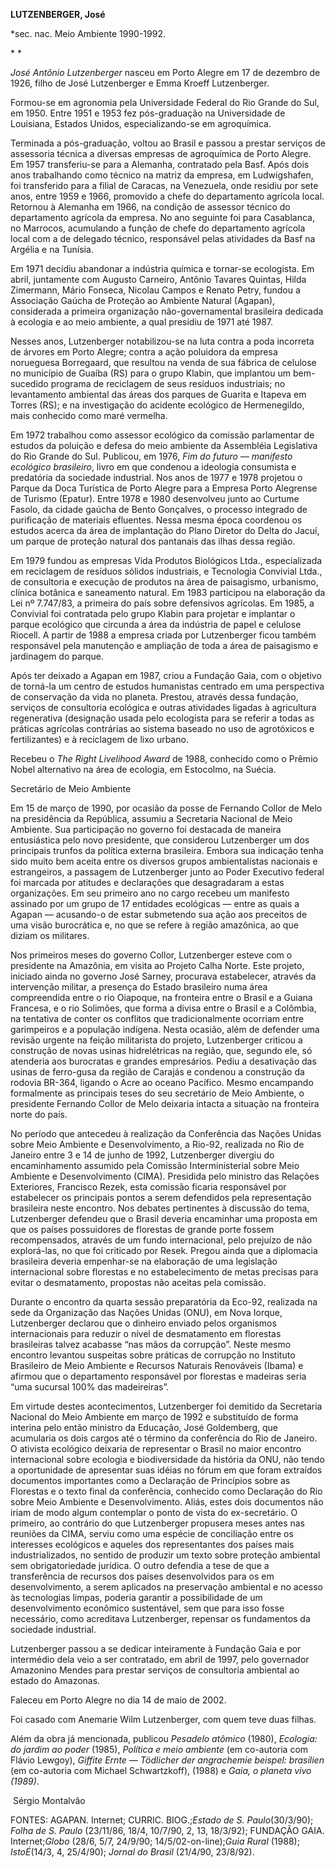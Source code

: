 **LUTZENBERGER, José**

\*sec. nac. Meio Ambiente 1990-1992.

* *

*José Antônio Lutzenberger* nasceu em Porto Alegre em 17 de dezembro de
1926, filho de José Lutzenberger e Emma Kroeff Lutzenberger.

Formou-se em agronomia pela Universidade Federal do Rio Grande do Sul,
em 1950. Entre 1951 e 1953 fez pós-graduação na Universidade de
Louisiana, Estados Unidos, especializando-se em agroquímica.

Terminada a pós-graduação, voltou ao Brasil e passou a prestar serviços
de assessoria técnica a diversas empresas de agroquímica de Porto
Alegre. Em 1957 transferiu-se para a Alemanha, contratado pela Basf.
Após dois anos trabalhando como técnico na matriz da empresa, em
Ludwigshafen, foi transferido para a filial de Caracas, na Venezuela,
onde residiu por sete anos, entre 1959 e 1966, promovido a chefe do
departamento agrícola local. Retornou à Alemanha em 1966, na condição de
assessor técnico do departamento agrícola da empresa. No ano seguinte
foi para Casablanca, no Marrocos, acumulando a função de chefe do
departamento agrícola local com a de delegado técnico, responsável pelas
atividades da Basf na Argélia e na Tunísia.

Em 1971 decidiu abandonar a indústria química e tornar-se ecologista. Em
abril, juntamente com Augusto Carneiro, Antônio Tavares Quintas, Hilda
Zimermann, Mário Fonseca, Nicolau Campos e Renato Petry, fundou a
Associação Gaúcha de Proteção ao Ambiente Natural (Agapan), considerada
a primeira organização não-governamental brasileira dedicada à ecologia
e ao meio ambiente, a qual presidiu de 1971 até 1987.

Nesses anos, Lutzenberger notabilizou-se na luta contra a poda incorreta
de árvores em Porto Alegre; contra a ação poluidora da empresa
norueguesa Borregaard, que resultou na venda de sua fábrica de celulose
no município de Guaíba (RS) para o grupo Klabin, que implantou um
bem-sucedido programa de reciclagem de seus resíduos industriais; no
levantamento ambiental das áreas dos parques de Guarita e Itapeva em
Torres (RS); e na investigação do acidente ecológico de Hermenegildo,
mais conhecido como maré vermelha.

Em 1972 trabalhou como assessor ecológico da comissão parlamentar de
estudos da poluição e defesa do meio ambiente da Assembléia Legislativa
do Rio Grande do Sul. Publicou, em 1976, *Fim do futuro — manifesto
ecológico brasileiro*, livro em que condenou a ideologia consumista e
predatória da sociedade industrial. Nos anos de 1977 e 1978 projetou o
Parque da Doca Turística de Porto Alegre para a Empresa Porto Alegrense
de Turismo (Epatur). Entre 1978 e 1980 desenvolveu junto ao Curtume
Fasolo, da cidade gaúcha de Bento Gonçalves, o processo integrado de
purificação de materiais efluentes. Nessa mesma época coordenou os
estudos acerca da área de implantação do Plano Diretor do Delta do
Jacuí, um parque de proteção natural dos pantanais das ilhas dessa
região.

Em 1979 fundou as empresas Vida Produtos Biológicos Ltda., especializada
em reciclagem de resíduos sólidos industriais, e Tecnologia Convivial
Ltda., de consultoria e execução de produtos na área de paisagismo,
urbanismo, clínica botânica e saneamento natural. Em 1983 participou na
elaboração da Lei nº 7.747/83, a primeira do país sobre defensivos
agrícolas. Em 1985, a Convivial foi contratada pelo grupo Klabin para
projetar e implantar o parque ecológico que circunda a área da indústria
de papel e celulose Riocell. A partir de 1988 a empresa criada por
Lutzenberger ficou também responsável pela manutenção e ampliação de
toda a área de paisagismo e jardinagem do parque.

Após ter deixado a Agapan em 1987, criou a Fundação Gaia, com o objetivo
de torná-la um centro de estudos humanistas centrado em uma perspectiva
de conservação da vida no planeta. Prestou, através dessa fundação,
serviços de consultoria ecológica e outras atividades ligadas à
agricultura regenerativa (designação usada pelo ecologista para se
referir a todas as práticas agrícolas contrárias ao sistema baseado no
uso de agrotóxicos e fertilizantes) e à reciclagem de lixo urbano.

Recebeu o *The Right Livelihood Award* de 1988, conhecido como o Prêmio
Nobel alternativo na área de ecologia, em Estocolmo, na Suécia.

Secretário de Meio Ambiente

Em 15 de março de 1990, por ocasião da posse de Fernando Collor de Melo
na presidência da República, assumiu a Secretaria Nacional de Meio
Ambiente. Sua participação no governo foi destacada de maneira
entusiástica pelo novo presidente, que considerou Lutzenberger um dos
principais trunfos da política externa brasileira. Embora sua indicação
tenha sido muito bem aceita entre os diversos grupos ambientalistas
nacionais e estrangeiros, a passagem de Lutzenberger junto ao Poder
Executivo federal foi marcada por atitudes e declarações que
desagradaram a estas organizações. Em seu primeiro ano no cargo recebeu
um manifesto assinado por um grupo de 17 entidades ecológicas — entre as
quais a Agapan — acusando-o de estar submetendo sua ação aos preceitos
de uma visão burocrática e, no que se refere à região amazônica, ao que
diziam os militares.

Nos primeiros meses do governo Collor, Lutzenberger esteve com o
presidente na Amazônia, em visita ao Projeto Calha Norte. Este projeto,
iniciado ainda no governo José Sarney, procurava estabelecer, através da
intervenção militar, a presença do Estado brasileiro numa área
compreendida entre o rio Oiapoque, na fronteira entre o Brasil e a
Guiana Francesa, e o rio Solimões, que forma a divisa entre o Brasil e a
Colômbia, na tentativa de conter os conflitos que tradicionalmente
ocorriam entre garimpeiros e a população indígena. Nesta ocasião, além
de defender uma revisão urgente na feição militarista do projeto,
Lutzenberger criticou a construção de novas usinas hidrelétricas na
região, que, segundo ele, só atenderia aos burocratas e grandes
empresários. Pediu a desativação das usinas de ferro-gusa da região de
Carajás e condenou a construção da rodovia BR-364, ligando o Acre ao
oceano Pacífico. Mesmo encampando formalmente as principais teses do seu
secretário de Meio Ambiente, o presidente Fernando Collor de Melo
deixaria intacta a situação na fronteira norte do país.

No período que antecedeu à realização da Conferência das Nações Unidas
sobre Meio Ambiente e Desenvolvimento, a Rio-92, realizada no Rio de
Janeiro entre 3 e 14 de junho de 1992, Lutzenberger divergiu do
encaminhamento assumido pela Comissão Interministerial sobre Meio
Ambiente e Desenvolvimento (CIMA). Presidida pelo ministro das Relações
Exteriores, Francisco Rezek, esta comissão ficaria responsável por
estabelecer os principais pontos a serem defendidos pela representação
brasileira neste encontro. Nos debates pertinentes à discussão do tema,
Lutzenberger defendeu que o Brasil deveria encaminhar uma proposta em
que os países possuidores de florestas de grande porte fossem
recompensados, através de um fundo internacional, pelo prejuízo de não
explorá-las, no que foi criticado por Resek. Pregou ainda que a
diplomacia brasileira deveria empenhar-se na elaboração de uma
legislação internacional sobre florestas e no estabelecimento de metas
precisas para evitar o desmatamento, propostas não aceitas pela
comissão.

Durante o encontro da quarta sessão preparatória da Eco-92, realizada na
sede da Organização das Nações Unidas (ONU), em Nova Iorque,
Lutzenberger declarou que o dinheiro enviado pelos organismos
internacionais para reduzir o nível de desmatamento em florestas
brasileiras talvez acabasse “nas mãos da corrupção”. Neste mesmo
encontro levantou suspeitas sobre práticas de corrupção no Instituto
Brasileiro de Meio Ambiente e Recursos Naturais Renováveis (Ibama) e
afirmou que o departamento responsável por florestas e madeiras seria
“uma sucursal 100% das madeireiras”.

Em virtude destes acontecimentos, Lutzenberger foi demitido da
Secretaria Nacional do Meio Ambiente em março de 1992 e substituído de
forma interina pelo então ministro da Educação, José Goldemberg, que
acumularia os dois cargos até o término da conferência do Rio de
Janeiro. O ativista ecológico deixaria de representar o Brasil no maior
encontro internacional sobre ecologia e biodiversidade da história da
ONU, não tendo a oportunidade de apresentar suas idéias no fórum em que
foram extraídos documentos importantes como a Declaração de Princípios
sobre as Florestas e o texto final da conferência, conhecido como
Declaração do Rio sobre Meio Ambiente e Desenvolvimento. Aliás, estes
dois documentos não iriam de modo algum contemplar o ponto de vista do
ex-secretário. O primeiro, ao contrário do que Lutzenberger propusera
meses antes nas reuniões da CIMA, serviu como uma espécie de conciliação
entre os interesses ecológicos e aqueles dos representantes dos países
mais industrializados, no sentido de produzir um texto sobre proteção
ambiental sem obrigatoriedade jurídica. O outro defendia a tese de que a
transferência de recursos dos países desenvolvidos para os em
desenvolvimento, a serem aplicados na preservação ambiental e no acesso
às tecnologias limpas, poderia garantir a possibilidade de um
desenvolvimento econômico sustentável, sem que para isso fosse
necessário, como acreditava Lutzenberger, repensar os fundamentos da
sociedade industrial.

Lutzenberger passou a se dedicar inteiramente à Fundação Gaia e por
intermédio dela veio a ser contratado, em abril de 1997, pelo governador
Amazonino Mendes para prestar serviços de consultoria ambiental ao
estado do Amazonas.

Faleceu em Porto Alegre no dia 14 de maio de 2002.

Foi casado com Anemarie Wilm Lutzenberger, com quem teve duas filhas.

Além da obra já mencionada, publicou *Pesadelo atômico* (1980),
*Ecologia: do jardim ao poder* (1985), *Política e meio ambiente* (em
co-autoria com Flávio Lewgoy), *Giffite Ernte — Tödlicher der
angrachemie beispel: brasilien* (em co-autoria com Michael
Schwartzkoff), (1988) e *Gaia, o planeta vivo (1989).*

 Sérgio Montalvão

FONTES: AGAPAN. Internet; CURRIC. BIOG.;*Estado de S. Paulo*(30/3/90);
*Folha de S. Paulo* (23/11/86, 18/4, 10/7/90, 2, 13, 18/3/92); FUNDAÇÃO
GAIA. Internet;*Globo* (28/6, 5/7, 24/9/90; 14/5/02-on-line);*Guia
Rural* (1988); *IstoÉ*(14/3, 4, 25/4/90); *Jornal do Brasil* (21/4/90,
23/8/92).

 
